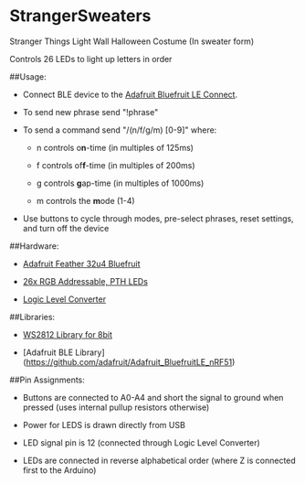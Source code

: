 # StrangerSweaters
Stranger Things Light Wall Halloween Costume (In sweater form)

Controls 26 LEDs to light up letters in order

##Usage:

* Connect BLE device to the [Adafruit Bluefruit LE Connect](https://play.google.com/store/apps/details?id=com.adafruit.bluefruit.le.connect&hl=en).

* To send new phrase send "!phrase"

* To send a command send "/(n/f/g/m) [0-9]" where:

  * n controls o**n**-time (in multiples of 125ms)

  * f controls of**f**-time (in multiples of 200ms)

  * g controls **g**ap-time (in multiples of 1000ms)

  * m controls the **m**ode (1-4)

* Use buttons to cycle through modes, pre-select phrases, reset settings, and turn off the device




##Hardware:

* [Adafruit Feather 32u4 Bluefruit](https://www.adafruit.com/products/2829)

* [26x RGB Addressable, PTH LEDs](https://www.sparkfun.com/products/12877)

* [Logic Level Converter](https://www.sparkfun.com/products/12009)


##Libraries:

* [WS2812 Library for 8bit](https://github.com/cpldcpu/light_ws2812)

* [Adafruit BLE Library] (https://github.com/adafruit/Adafruit_BluefruitLE_nRF51)


##Pin Assignments:

* Buttons are connected to A0-A4 and short the signal to ground when pressed (uses internal pullup resistors otherwise)

* Power for LEDS is drawn directly from USB

* LED signal pin is 12 (connected through Logic Level Converter)

* LEDs are connected in reverse alphabetical order (where Z is connected first to the Arduino)
